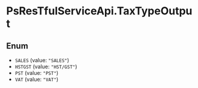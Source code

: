 # PsResTfulServiceApi.TaxTypeOutput

## Enum

* `SALES` (value: `"SALES"`)
* `HSTGST` (value: `"HST/GST"`)
* `PST` (value: `"PST"`)
* `VAT` (value: `"VAT"`)
